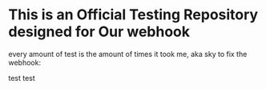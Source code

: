 # This is an Official Testing Repository designed for Our webhook
every amount of test is the amount of times it took me, aka sky to fix the webhook: <p></p>
test test

